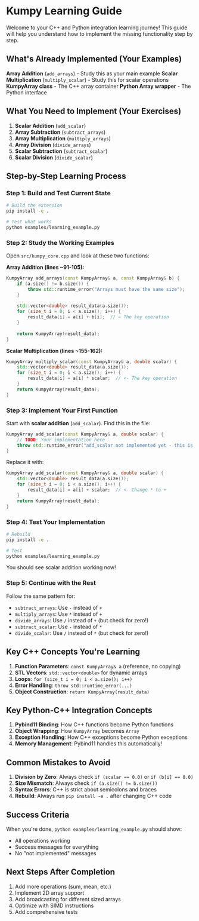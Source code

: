 # Kumpy Learning Guide

Welcome to your C++ and Python integration learning journey! This guide will help you understand how to implement the missing functionality step by step.

## What's Already Implemented (Your Examples)

**Array Addition** (`add_arrays`) - Study this as your main example
**Scalar Multiplication** (`multiply_scalar`) - Study this for scalar operations
**KumpyArray class** - The C++ array container
**Python Array wrapper** - The Python interface

## What You Need to Implement (Your Exercises)

1. **Scalar Addition** (`add_scalar`)
2. **Array Subtraction** (`subtract_arrays`)
3. **Array Multiplication** (`multiply_arrays`)
4. **Array Division** (`divide_arrays`)
5. **Scalar Subtraction** (`subtract_scalar`)
6. **Scalar Division** (`divide_scalar`)

## Step-by-Step Learning Process

### Step 1: Build and Test Current State
```bash
# Build the extension
pip install -e .

# Test what works
python examples/learning_example.py
```

### Step 2: Study the Working Examples

Open `src/kumpy_core.cpp` and look at these two functions:

**Array Addition (lines ~91-105):**
```cpp
KumpyArray add_arrays(const KumpyArray& a, const KumpyArray& b) {
    if (a.size() != b.size()) {
        throw std::runtime_error("Arrays must have the same size");
    }
    
    std::vector<double> result_data(a.size());
    for (size_t i = 0; i < a.size(); i++) {
        result_data[i] = a[i] + b[i];  // ← The key operation
    }
    
    return KumpyArray(result_data);
}
```

**Scalar Multiplication (lines ~155-162):**
```cpp
KumpyArray multiply_scalar(const KumpyArray& a, double scalar) {
    std::vector<double> result_data(a.size());
    for (size_t i = 0; i < a.size(); i++) {
        result_data[i] = a[i] * scalar;  // <- The key operation
    }
    return KumpyArray(result_data);
}
```

### Step 3: Implement Your First Function

Start with **scalar addition** (`add_scalar`). Find this in the file:

```cpp
KumpyArray add_scalar(const KumpyArray& a, double scalar) {
    // TODO: Your implementation here
    throw std::runtime_error("add_scalar not implemented yet - this is your exercise!");
}
```

Replace it with:
```cpp
KumpyArray add_scalar(const KumpyArray& a, double scalar) {
    std::vector<double> result_data(a.size());
    for (size_t i = 0; i < a.size(); i++) {
        result_data[i] = a[i] + scalar;  // <- Change * to +
    }
    return KumpyArray(result_data);
}
```

### Step 4: Test Your Implementation
```bash
# Rebuild
pip install -e .

# Test
python examples/learning_example.py
```

You should see scalar addition working now!

### Step 5: Continue with the Rest

Follow the same pattern for:
- `subtract_arrays`: Use `-` instead of `+`
- `multiply_arrays`: Use `*` instead of `+`
- `divide_arrays`: Use `/` instead of `+` (but check for zero!)
- `subtract_scalar`: Use `-` instead of `*`
- `divide_scalar`: Use `/` instead of `*` (but check for zero!)

## Key C++ Concepts You're Learning

1. **Function Parameters**: `const KumpyArray& a` (reference, no copying)
2. **STL Vectors**: `std::vector<double>` for dynamic arrays
3. **Loops**: `for (size_t i = 0; i < a.size(); i++)`
4. **Error Handling**: `throw std::runtime_error(...)`
5. **Object Construction**: `return KumpyArray(result_data)`

## Key Python-C++ Integration Concepts

1. **Pybind11 Binding**: How C++ functions become Python functions
2. **Object Wrapping**: How `KumpyArray` becomes `Array`
3. **Exception Handling**: How C++ exceptions become Python exceptions
4. **Memory Management**: Pybind11 handles this automatically!

## Common Mistakes to Avoid

1. **Division by Zero**: Always check `if (scalar == 0.0)` or `if (b[i] == 0.0)`
2. **Size Mismatch**: Always check `if (a.size() != b.size())`
3. **Syntax Errors**: C++ is strict about semicolons and braces
4. **Rebuild**: Always run `pip install -e .` after changing C++ code

## Success Criteria

When you're done, `python examples/learning_example.py` should show:
- All operations working
- Success messages for everything
- No "not implemented" messages

## Next Steps After Completion

1. Add more operations (sum, mean, etc.)
2. Implement 2D array support
3. Add broadcasting for different sized arrays
4. Optimize with SIMD instructions
5. Add comprehensive tests

